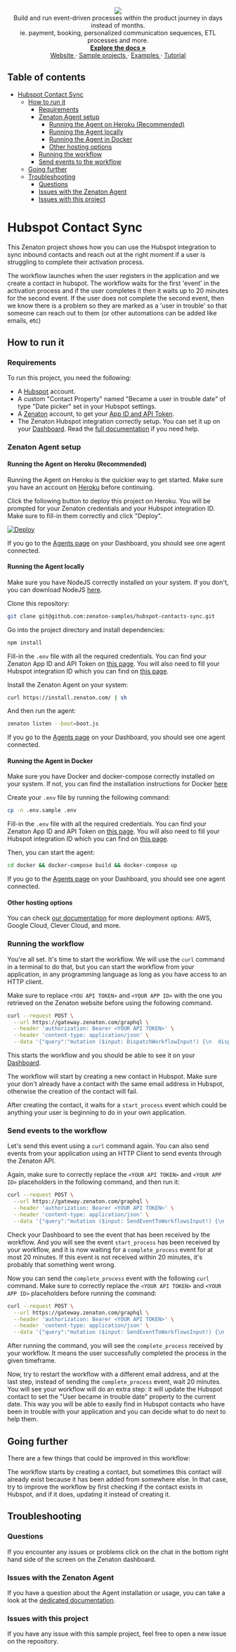 <p align="center">
  <a href="https://zenaton.com" target="_blank">
    <img src="https://user-images.githubusercontent.com/36400935/58254828-e5176880-7d6b-11e9-9094-3f46d91faeee.png" target="_blank" />
  </a><br>
  Build and run event-driven processes within the product journey in days instead of months.<br>
ie. payment, booking, personalized communication sequences, ETL processes and more.<br>
  <a href="https://docs.zenaton.com" target="_blank">
    <strong> Explore the docs » </strong>
  </a> <br>
  <a href="https://zenaton.com" target="_blank"> Website </a>
    ·
  <a href="https://github.com/zenaton-samples/" target="_blank"> Sample projects </a>
    ·
  <a href="https://github.com/zenaton/examples-node" target="_blank"> Examples </a>
    ·
  <a href="https://app.zenaton.com/tutorial/node/examples" target="_blank"> Tutorial </a>
</p>

## Table of contents

<!-- START doctoc generated TOC please keep comment here to allow auto update -->
<!-- DON'T EDIT THIS SECTION, INSTEAD RE-RUN doctoc TO UPDATE -->


- [Hubspot Contact Sync](#hubspot-contact-sync)
  - [How to run it](#how-to-run-it)
    - [Requirements](#requirements)
    - [Zenaton Agent setup](#zenaton-agent-setup)
      - [Running the Agent on Heroku (Recommended)](#running-the-agent-on-heroku-recommended)
      - [Running the Agent locally](#running-the-agent-locally)
      - [Running the Agent in Docker](#running-the-agent-in-docker)
      - [Other hosting options](#other-hosting-options)
    - [Running the workflow](#running-the-workflow)
    - [Send events to the workflow](#send-events-to-the-workflow)
  - [Going further](#going-further)
  - [Troubleshooting](#troubleshooting)
    - [Questions](#questions)
    - [Issues with the Zenaton Agent](#issues-with-the-zenaton-agent)
    - [Issues with this project](#issues-with-this-project)

<!-- END doctoc generated TOC please keep comment here to allow auto update -->

# Hubspot Contact Sync

This Zenaton project shows how you can use the Hubspot integration to sync inbound contacts and reach out at the right moment if a user is struggling to complete their activation process.  

The workflow launches when the user registers in the application and we create a contact in hubspot.  The workflow waits for the first 'event' in the activation process and if the user completes it then it waits up to 20 minutes for the second event. If the user does not complete the second event, then we know there is a problem so they are marked as a 'user in trouble' so that someone can reach out to them (or other automations can be added like emails, etc) 


## How to run it

### Requirements

To run this project, you need the following:

- A [Hubspot](https://www.hubspot.com/) account.
- A custom "Contact Property" named "Became a user in trouble date" of type "Date picker" set in your Hubspot settings.
- A [Zenaton](https://zenaton.com/register) account, to get your [App ID and API Token](https://app.zenaton.com/api).
- The Zenaton Hubspot integration correctly setup. You can set it up on your [Dashboard](https://app.zenaton.com/integrations). Read the [full documentation](https://docs.zenaton.com/integrations/hubspot/) if you need help.

### Zenaton Agent setup

#### Running the Agent on Heroku (Recommended)

Running the Agent on Heroku is the quickier way to get started. Make sure you have an account on [Heroku](https://www.heroku.com/) before continuing.

Click the following button to deploy this project on Heroku. You will be prompted for your Zenaton credentials and your Hubspot integration ID.
Make sure to fill-in them correctly and click "Deploy".

[![Deploy](https://www.herokucdn.com/deploy/button.svg)](https://heroku.com/deploy)

If you go to the [Agents page](https://app.zenaton.com/agents) on your Dashboard, you should see one agent connected.

#### Running the Agent locally

Make sure you have NodeJS correctly installed on your system. If you don't, you can download
NodeJS [here](https://nodejs.org/en/download/).

Clone this repository:

```sh
git clone git@github.com:zenaton-samples/hubspot-contacts-sync.git
```

Go into the project directory and install dependencies:

```sh
npm install
```

Fill-in the `.env` file with all the required credentials. You can find your Zenaton App ID and API Token on [this page](https://app.zenaton.com/api).
You will also need to fill your Hubspot integration ID which you can find on [this page](https://app.zenaton.com/integrations).

Install the Zenaton Agent on your system:

```sh
curl https://install.zenaton.com/ | sh
```

And then run the agent:

```sh
zenaton listen --boot=boot.js
```

If you go to the [Agents page](https://app.zenaton.com/agents) on your Dashboard, you should see one agent connected.

#### Running the Agent in Docker

Make sure you have Docker and docker-compose correctly installed on your system.
If not, you can find the installation instructions for Docker [here](https://docs.docker.com/install/)

Create your `.env` file by running the following command:

```sh
cp -n .env.sample .env
```

Fill-in the `.env` file with all the required credentials. You can find your Zenaton App ID and API Token on [this page](https://app.zenaton.com/api).
You will also need to fill your Hubspot integration ID which you can find on [this page](https://app.zenaton.com/integrations).

Then, you can start the agent:

```sh
cd docker && docker-compose build && docker-compose up
```

If you go to the [Agents page](https://app.zenaton.com/agents) on your Dashboard, you should see one agent connected.

#### Other hosting options

You can check [our documentation](https://docs.zenaton.com/going-to-production/) for more deployment options: AWS, Google Cloud, Clever Cloud, and more.

### Running the workflow

You're all set. It's time to start the workflow. We will use the `curl` command in a terminal to do that,
but you can start the workflow from your application, in any programming language as long as
you have access to an HTTP client.

Make sure to replace `<YOU API TOKEN>` and `<YOUR APP ID>` with the one you retrieved on the Zenaton website before using the following command.

```sh
curl --request POST \
  --url https://gateway.zenaton.com/graphql \
  --header 'authorization: Bearer <YOUR API TOKEN>' \
  --header 'content-type: application/json' \
  --data '{"query":"mutation ($input: DispatchWorkflowInput!) {\n  dispatchWorkflow(input: $input) {\n    id\n  }\n}\n","variables":{"input":{"appId":"<YOUR APP ID>","environment":"dev","name":"HubspotContactSync","input":"[{\"email\": \"john.doe@example.org\",\"firstname\": \"John\",\"lastname\": \"Doe\", \"phone\": \"+33623456789\"}]","tag":"user:123","version":null}}}'
```

This starts the workflow and you should be able to see it on your [Dashboard](https://app.zenaton.com/workflows).

The workflow will start by creating a new contact in Hubspot. Make sure your don't already have a contact with the same email address in Hubspot,
otherwise the creation of the contact will fail.

After creating the contact, it waits for a `start_process` event which could be anything your user is beginning to do in your own application.

### Send events to the workflow

Let's send this event using a `curl` command again. You can also send events from your application using an HTTP Client to send events
through the Zenaton API.

Again, make sure to correctly replace the `<YOUR API TOKEN>` and `<YOUR APP ID>` placeholders in the following command, and then run it:

```sh
curl --request POST \
  --url https://gateway.zenaton.com/graphql \
  --header 'authorization: Bearer <YOUR API TOKEN>' \
  --header 'content-type: application/json' \
  --data '{"query":"mutation ($input: SendEventToWorkflowsInput!) {\n  sendEventToWorkflows(input: $input) {\n    status\n  }\n}\n","variables":{"input":{"appId":"<YOUR APP ID>","environment":"dev","name":"start_process","data":"[]","selector":{"name":"HubspotContactSync","tag":"user:123"}}}}'
```

Check your Dashboard to see the event that has been received by the workflow. And you will see the event `start_process` has been received
by your workflow, and it is now waiting for a `complete_process` event for at most 20 minutes. If this event is not received within
20 minutes, it's probably that something went wrong.

Now you can send the `complete_process` event with the following `curl` command.
Make sure to correctly replace the `<YOUR API TOKEN>` and `<YOUR APP ID>` placeholders before running the command:

```sh
curl --request POST \
  --url https://gateway.zenaton.com/graphql \
  --header 'authorization: Bearer <YOUR API TOKEN>' \
  --header 'content-type: application/json' \
  --data '{"query":"mutation ($input: SendEventToWorkflowsInput!) {\n  sendEventToWorkflows(input: $input) {\n    status\n  }\n}\n","variables":{"input":{"appId":"<YOUR APP ID>","environment":"dev","name":"complete_process","data":"[]","selector":{"name":"HubspotContactSync","tag":"user:123"}}}}'
```

After running the command, you will see the `complete_process` received by your workflow. It means the user successfully completed the process
in the given timeframe.

Now, try to restart the workflow with a different email address, and at the last step, instead of sending the `complete_process` event,
wait 20 minutes. You will see your workflow will do an extra step: it will update the Hubspot contact to set the "User became in trouble date"
property to the current date. This way you will be able to easily find in Hubspot contacts who have been in trouble with your application
and you can decide what to do next to help them.

## Going further

There are a few things that could be improved in this workflow:

The workflow starts by creating a contact, but sometimes this contact will already exist because it has been added from somewhere else.
In that case, try to improve the workflow by first checking if the contact exists in Hubspot, and if it does, updating it instead of
creating it.

## Troubleshooting

### Questions

If you encounter any issues or problems click on the chat in the bottom right hand side of the screen on the Zenaton dashboard.

### Issues with the Zenaton Agent

If you have a question about the Agent installation or usage, you can take a look at the [dedicated documentation](https://docs.zenaton.com/agent/installation/).

### Issues with this project

If you have any issue with this sample project, feel free to open a new issue on the repository.
